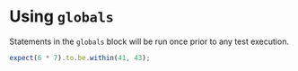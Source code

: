 # Using `globals`

Statements in the `globals` block will be run once prior to any test execution.

<!-- globals
const chai = require('chai');
const expect = chai.expect;
-->

```js
expect(6 * 7).to.be.within(41, 43);
```
